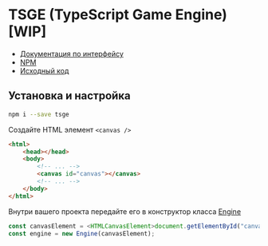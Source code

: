 # TSGE (TypeScript Game Engine) [WIP]

- [Документация по интерфейсу](https://ya7on.github.io/tsge/)
- [NPM](https://www.npmjs.com/package/tsge)
- [Исходный код](https://github.com/ya7on/tsge)

## Установка и настройка

```sh
npm i --save tsge
```

Создайте HTML элемент `<canvas />`
```html
<html>
    <head></head>
    <body>
        <!-- ... -->
        <canvas id="canvas"></canvas>
        <!-- ... -->
    </body>
</html>
```

Внутри вашего проекта передайте его в конструктор класса [Engine](https://ya7on.github.io/tsge/classes/Engine.html)
```typescript
const canvasElement = <HTMLCanvasElement>document.getElementById("canvas");
const engine = new Engine(canvasElement);
```
